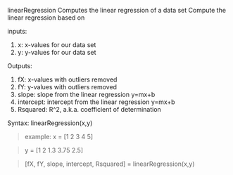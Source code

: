 linearRegression Computes the linear regression of a data set
Compute the linear regression based on 

inputs:
1. x: x-values for our data set
2. y: y-values for our data set

Outputs:
1. fX: x-values with outliers removed
2. fY: y-values with outliers removed
3. slope: slope from the linear regression y=mx+b
4. intercept: intercept from the linear regression y=mx+b
5. Rsquared: R^2, a.k.a. coefficient of determination

Syntax: linearRegression(x,y)

>example: 
> x = [1 2 3 4 5]


> y = [1 2 1.3 3.75 2.5]


> [fX, fY, slope, intercept, Rsquared] = linearRegression(x,y)
